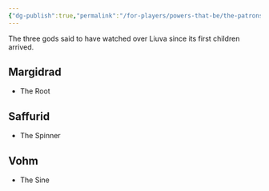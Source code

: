 ```yaml
---
{"dg-publish":true,"permalink":"/for-players/powers-that-be/the-patrons/"}
---
```




The three gods said to have watched over Liuva since its first children arrived.

## Margidrad
- The Root

## Saffurid
- The Spinner

## Vohm
- The Sine